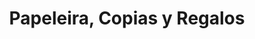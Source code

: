---
title: "Papeleira, Copias y Regalos"
url: /nezahualcoyotl/papeleira-copias-y-regalos/
shop: Allgemein
---